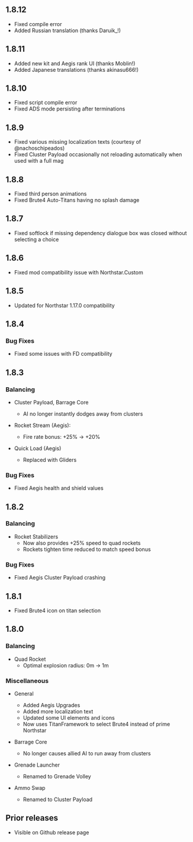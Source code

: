 ## 1.8.12

- Fixed compile error
- Added Russian translation (thanks Daruik_!)

## 1.8.11

- Added new kit and Aegis rank UI (thanks Moblin!)
- Added Japanese translations (thanks akinasu666!)

## 1.8.10

- Fixed script compile error
- Fixed ADS mode persisting after terminations

## 1.8.9

- Fixed various missing localization texts (courtesy of @nachoschipeados)
- Fixed Cluster Payload occasionally not reloading automatically when used with a full mag

## 1.8.8

- Fixed third person animations
- Fixed Brute4 Auto-Titans having no splash damage

## 1.8.7

- Fixed softlock if missing dependency dialogue box was closed without selecting a choice

## 1.8.6

- Fixed mod compatibility issue with Northstar.Custom

## 1.8.5

- Updated for Northstar 1.17.0 compatibility

## 1.8.4

### Bug Fixes

- Fixed some issues with FD compatibility

## 1.8.3

### Balancing

- Cluster Payload, Barrage Core
  - AI no longer instantly dodges away from clusters

- Rocket Stream (Aegis):
  - Fire rate bonus: +25% → +20%

- Quick Load (Aegis)
  - Replaced with Gliders

### Bug Fixes

- Fixed Aegis health and shield values

## 1.8.2

### Balancing

- Rocket Stabilizers
  - Now also provides +25% speed to quad rockets
  - Rockets tighten time reduced to match speed bonus

### Bug Fixes

- Fixed Aegis Cluster Payload crashing

## 1.8.1

- Fixed Brute4 icon on titan selection

## 1.8.0

### Balancing

- Quad Rocket
  - Optimal explosion radius: 0m → 1m

### Miscellaneous

- General
  - Added Aegis Upgrades
  - Added more localization text
  - Updated some UI elements and icons
  - Now uses TitanFramework to select Brute4 instead of prime Northstar

- Barrage Core
  - No longer causes allied AI to run away from clusters

- Grenade Launcher
  - Renamed to Grenade Volley

- Ammo Swap
  - Renamed to Cluster Payload

## Prior releases

- Visible on Github release page